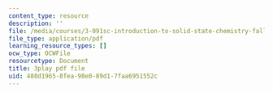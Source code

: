 ```yaml
---
content_type: resource
description: ''
file: /media/courses/3-091sc-introduction-to-solid-state-chemistry-fall-2010/488d19658fea98e089d17faa6951552c_KlI1duF4K9o.pdf
file_type: application/pdf
learning_resource_types: []
ocw_type: OCWFile
resourcetype: Document
title: 3play pdf file
uid: 488d1965-8fea-98e0-89d1-7faa6951552c
---
```

